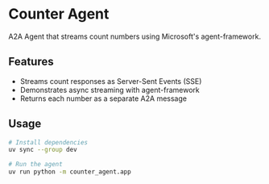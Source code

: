 # Counter Agent

A2A Agent that streams count numbers using Microsoft's agent-framework.

## Features

- Streams count responses as Server-Sent Events (SSE)
- Demonstrates async streaming with agent-framework
- Returns each number as a separate A2A message

## Usage

```bash
# Install dependencies
uv sync --group dev

# Run the agent
uv run python -m counter_agent.app
```
